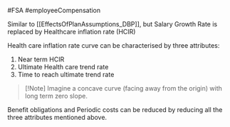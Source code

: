 #FSA #employeeCompensation 

Similar to [[EffectsOfPlanAssumptions_DBP]], but Salary Growth Rate is replaced by Healthcare inflation rate (HCIR)

Health care inflation rate curve can be characterised by three attributes: 
1. Near term HCIR 
2. Ultimate Health care trend rate 
3. Time to reach ultimate trend rate

> [!Note] Imagine a concave curve (facing away from the origin) with long term zero slope. 

 Benefit obligations and Periodic costs can be reduced by reducing all the three attributes mentioned above. 